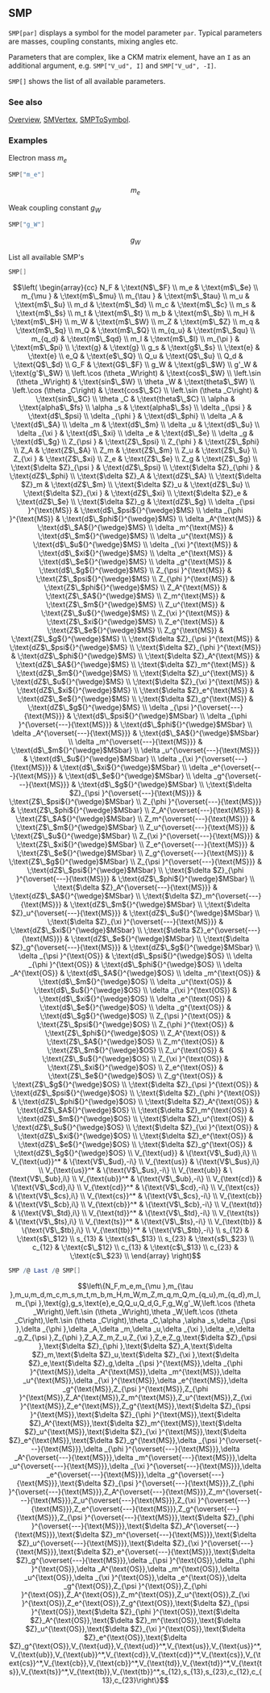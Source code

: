 ## SMP

`SMP[par]` displays a symbol for the model parameter `par`. Typical parameters are masses, coupling constants, mixing angles etc.

Parameters that are complex, like a CKM matrix element, have an `I` as an additional argument, e.g. `SMP["V_ud", I]` and  `SMP["V_ud", -I]`.

`SMP[]` shows the list of all available parameters.

### See also

[Overview](Extra/FeynCalc.md), [SMVertex](SMVertex.md), [SMPToSymbol](SMPToSymbol.md).

### Examples

Electron mass $m_e$

```mathematica
SMP["m_e"]
```

$$m_e$$

Weak coupling constant $g_W$

```mathematica
SMP["g_W"]
```

$$g_W$$

List all available SMP's

```mathematica
SMP[]
```

$$\left(
\begin{array}{cc}
 N_F & \;\text{N$\_$F} \\
 m_e & \;\text{m$\_$e} \\
 m_{\mu } & \;\text{m$\_$mu} \\
 m_{\tau } & \;\text{m$\_$tau} \\
 m_u & \;\text{m$\_$u} \\
 m_d & \;\text{m$\_$d} \\
 m_c & \;\text{m$\_$c} \\
 m_s & \;\text{m$\_$s} \\
 m_t & \;\text{m$\_$t} \\
 m_b & \;\text{m$\_$b} \\
 m_H & \;\text{m$\_$H} \\
 m_W & \;\text{m$\_$W} \\
 m_Z & \;\text{m$\_$Z} \\
 m_q & \;\text{m$\_$q} \\
 m_Q & \;\text{m$\_$Q} \\
 m_{q_u} & \;\text{m$\_$qu} \\
 m_{q_d} & \;\text{m$\_$qd} \\
 m_l & \;\text{m$\_$l} \\
 m_{\pi } & \;\text{m$\_$pi} \\
 \;\text{g} & \;\text{g} \\
 g_s & \;\text{g$\_$s} \\
 \;\text{e} & \;\text{e} \\
 e_Q & \;\text{e$\_$Q} \\
 Q_u & \;\text{Q$\_$u} \\
 Q_d & \;\text{Q$\_$d} \\
 G_F & \;\text{G$\_$F} \\
 g_W & \;\text{g$\_$W} \\
 g'_W & \;\text{g'$\_$W} \\
 \left.\cos (\theta _W\right) & \;\text{cos$\_$W} \\
 \left.\sin (\theta _W\right) & \;\text{sin$\_$W} \\
 \theta _W & \;\text{theta$\_$W} \\
 \left.\cos (\theta _C\right) & \;\text{cos$\_$C} \\
 \left.\sin (\theta _C\right) & \;\text{sin$\_$C} \\
 \theta _C & \;\text{theta$\_$C} \\
 \alpha  & \;\text{alpha$\_$fs} \\
 \alpha _s & \;\text{alpha$\_$s} \\
 \delta _{\psi } & \;\text{d$\_$psi} \\
 \delta _{\phi } & \;\text{d$\_$phi} \\
 \delta _A & \;\text{d$\_$A} \\
 \delta _m & \;\text{d$\_$m} \\
 \delta _u & \;\text{d$\_$u} \\
 \delta _{\xi } & \;\text{d$\_$xi} \\
 \delta _e & \;\text{d$\_$e} \\
 \delta _g & \;\text{d$\_$g} \\
 Z_{\psi } & \;\text{Z$\_$psi} \\
 Z_{\phi } & \;\text{Z$\_$phi} \\
 Z_A & \;\text{Z$\_$A} \\
 Z_m & \;\text{Z$\_$m} \\
 Z_u & \;\text{Z$\_$u} \\
 Z_{\xi } & \;\text{Z$\_$xi} \\
 Z_e & \;\text{Z$\_$e} \\
 Z_g & \;\text{Z$\_$g} \\
 \;\text{$\delta $Z}_{\psi } & \;\text{dZ$\_$psi} \\
 \;\text{$\delta $Z}_{\phi } & \;\text{dZ$\_$phi} \\
 \;\text{$\delta $Z}_A & \;\text{dZ$\_$A} \\
 \;\text{$\delta $Z}_m & \;\text{dZ$\_$m} \\
 \;\text{$\delta $Z}_u & \;\text{dZ$\_$u} \\
 \;\text{$\delta $Z}_{\xi } & \;\text{dZ$\_$xi} \\
 \;\text{$\delta $Z}_e & \;\text{dZ$\_$e} \\
 \;\text{$\delta $Z}_g & \;\text{dZ$\_$g} \\
 \delta _{\psi }^{\text{MS}} & \;\text{d$\_$psi${}^{\wedge}$MS} \\
 \delta _{\phi }^{\text{MS}} & \;\text{d$\_$phi${}^{\wedge}$MS} \\
 \delta _A^{\text{MS}} & \;\text{d$\_$A${}^{\wedge}$MS} \\
 \delta _m^{\text{MS}} & \;\text{d$\_$m${}^{\wedge}$MS} \\
 \delta _u^{\text{MS}} & \;\text{d$\_$u${}^{\wedge}$MS} \\
 \delta _{\xi }^{\text{MS}} & \;\text{d$\_$xi${}^{\wedge}$MS} \\
 \delta _e^{\text{MS}} & \;\text{d$\_$e${}^{\wedge}$MS} \\
 \delta _g^{\text{MS}} & \;\text{d$\_$g${}^{\wedge}$MS} \\
 Z_{\psi }^{\text{MS}} & \;\text{Z$\_$psi${}^{\wedge}$MS} \\
 Z_{\phi }^{\text{MS}} & \;\text{Z$\_$phi${}^{\wedge}$MS} \\
 Z_A^{\text{MS}} & \;\text{Z$\_$A${}^{\wedge}$MS} \\
 Z_m^{\text{MS}} & \;\text{Z$\_$m${}^{\wedge}$MS} \\
 Z_u^{\text{MS}} & \;\text{Z$\_$u${}^{\wedge}$MS} \\
 Z_{\xi }^{\text{MS}} & \;\text{Z$\_$xi${}^{\wedge}$MS} \\
 Z_e^{\text{MS}} & \;\text{Z$\_$e${}^{\wedge}$MS} \\
 Z_g^{\text{MS}} & \;\text{Z$\_$g${}^{\wedge}$MS} \\
 \;\text{$\delta $Z}_{\psi }^{\text{MS}} & \;\text{dZ$\_$psi${}^{\wedge}$MS} \\
 \;\text{$\delta $Z}_{\phi }^{\text{MS}} & \;\text{dZ$\_$phi${}^{\wedge}$MS} \\
 \;\text{$\delta $Z}_A^{\text{MS}} & \;\text{dZ$\_$A${}^{\wedge}$MS} \\
 \;\text{$\delta $Z}_m^{\text{MS}} & \;\text{dZ$\_$m${}^{\wedge}$MS} \\
 \;\text{$\delta $Z}_u^{\text{MS}} & \;\text{dZ$\_$u${}^{\wedge}$MS} \\
 \;\text{$\delta $Z}_{\xi }^{\text{MS}} & \;\text{dZ$\_$xi${}^{\wedge}$MS} \\
 \;\text{$\delta $Z}_e^{\text{MS}} & \;\text{dZ$\_$e${}^{\wedge}$MS} \\
 \;\text{$\delta $Z}_g^{\text{MS}} & \;\text{dZ$\_$g${}^{\wedge}$MS} \\
 \delta _{\psi }^{\overset{---}{\text{MS}}} & \;\text{d$\_$psi${}^{\wedge}$MSbar} \\
 \delta _{\phi }^{\overset{---}{\text{MS}}} & \;\text{d$\_$phi${}^{\wedge}$MSbar} \\
 \delta _A^{\overset{---}{\text{MS}}} & \;\text{d$\_$A${}^{\wedge}$MSbar} \\
 \delta _m^{\overset{---}{\text{MS}}} & \;\text{d$\_$m${}^{\wedge}$MSbar} \\
 \delta _u^{\overset{---}{\text{MS}}} & \;\text{d$\_$u${}^{\wedge}$MSbar} \\
 \delta _{\xi }^{\overset{---}{\text{MS}}} & \;\text{d$\_$xi${}^{\wedge}$MSbar} \\
 \delta _e^{\overset{---}{\text{MS}}} & \;\text{d$\_$e${}^{\wedge}$MSbar} \\
 \delta _g^{\overset{---}{\text{MS}}} & \;\text{d$\_$g${}^{\wedge}$MSbar} \\
 \;\text{$\delta $Z}_{\psi }^{\overset{---}{\text{MS}}} & \;\text{Z$\_$psi${}^{\wedge}$MSbar} \\
 Z_{\phi }^{\overset{---}{\text{MS}}} & \;\text{Z$\_$phi${}^{\wedge}$MSbar} \\
 Z_A^{\overset{---}{\text{MS}}} & \;\text{Z$\_$A${}^{\wedge}$MSbar} \\
 Z_m^{\overset{---}{\text{MS}}} & \;\text{Z$\_$m${}^{\wedge}$MSbar} \\
 Z_u^{\overset{---}{\text{MS}}} & \;\text{Z$\_$u${}^{\wedge}$MSbar} \\
 Z_{\xi }^{\overset{---}{\text{MS}}} & \;\text{Z$\_$xi${}^{\wedge}$MSbar} \\
 Z_e^{\overset{---}{\text{MS}}} & \;\text{Z$\_$e${}^{\wedge}$MSbar} \\
 Z_g^{\overset{---}{\text{MS}}} & \;\text{Z$\_$g${}^{\wedge}$MSbar} \\
 Z_{\psi }^{\overset{---}{\text{MS}}} & \;\text{dZ$\_$psi${}^{\wedge}$MSbar} \\
 \;\text{$\delta $Z}_{\phi }^{\overset{---}{\text{MS}}} & \;\text{dZ$\_$phi${}^{\wedge}$MSbar} \\
 \;\text{$\delta $Z}_A^{\overset{---}{\text{MS}}} & \;\text{dZ$\_$A${}^{\wedge}$MSbar} \\
 \;\text{$\delta $Z}_m^{\overset{---}{\text{MS}}} & \;\text{dZ$\_$m${}^{\wedge}$MSbar} \\
 \;\text{$\delta $Z}_u^{\overset{---}{\text{MS}}} & \;\text{dZ$\_$u${}^{\wedge}$MSbar} \\
 \;\text{$\delta $Z}_{\xi }^{\overset{---}{\text{MS}}} & \;\text{dZ$\_$xi${}^{\wedge}$MSbar} \\
 \;\text{$\delta $Z}_e^{\overset{---}{\text{MS}}} & \;\text{dZ$\_$e${}^{\wedge}$MSbar} \\
 \;\text{$\delta $Z}_g^{\overset{---}{\text{MS}}} & \;\text{dZ$\_$g${}^{\wedge}$MSbar} \\
 \delta _{\psi }^{\text{OS}} & \;\text{d$\_$psi${}^{\wedge}$OS} \\
 \delta _{\phi }^{\text{OS}} & \;\text{d$\_$phi${}^{\wedge}$OS} \\
 \delta _A^{\text{OS}} & \;\text{d$\_$A${}^{\wedge}$OS} \\
 \delta _m^{\text{OS}} & \;\text{d$\_$m${}^{\wedge}$OS} \\
 \delta _u^{\text{OS}} & \;\text{d$\_$u${}^{\wedge}$OS} \\
 \delta _{\xi }^{\text{OS}} & \;\text{d$\_$xi${}^{\wedge}$OS} \\
 \delta _e^{\text{OS}} & \;\text{d$\_$e${}^{\wedge}$OS} \\
 \delta _g^{\text{OS}} & \;\text{d$\_$g${}^{\wedge}$OS} \\
 Z_{\psi }^{\text{OS}} & \;\text{Z$\_$psi${}^{\wedge}$OS} \\
 Z_{\phi }^{\text{OS}} & \;\text{Z$\_$phi${}^{\wedge}$OS} \\
 Z_A^{\text{OS}} & \;\text{Z$\_$A${}^{\wedge}$OS} \\
 Z_m^{\text{OS}} & \;\text{Z$\_$m${}^{\wedge}$OS} \\
 Z_u^{\text{OS}} & \;\text{Z$\_$u${}^{\wedge}$OS} \\
 Z_{\xi }^{\text{OS}} & \;\text{Z$\_$xi${}^{\wedge}$OS} \\
 Z_e^{\text{OS}} & \;\text{Z$\_$e${}^{\wedge}$OS} \\
 Z_g^{\text{OS}} & \;\text{Z$\_$g${}^{\wedge}$OS} \\
 \;\text{$\delta $Z}_{\psi }^{\text{OS}} & \;\text{dZ$\_$psi${}^{\wedge}$OS} \\
 \;\text{$\delta $Z}_{\phi }^{\text{OS}} & \;\text{dZ$\_$phi${}^{\wedge}$OS} \\
 \;\text{$\delta $Z}_A^{\text{OS}} & \;\text{dZ$\_$A${}^{\wedge}$OS} \\
 \;\text{$\delta $Z}_m^{\text{OS}} & \;\text{dZ$\_$m${}^{\wedge}$OS} \\
 \;\text{$\delta $Z}_u^{\text{OS}} & \;\text{dZ$\_$u${}^{\wedge}$OS} \\
 \;\text{$\delta $Z}_{\xi }^{\text{OS}} & \;\text{dZ$\_$xi${}^{\wedge}$OS} \\
 \;\text{$\delta $Z}_e^{\text{OS}} & \;\text{dZ$\_$e${}^{\wedge}$OS} \\
 \;\text{$\delta $Z}_g^{\text{OS}} & \;\text{dZ$\_$g${}^{\wedge}$OS} \\
 V_{\text{ud}} & \{\text{V$\_$ud},i\} \\
 V_{\text{ud}}^* & \{\text{V$\_$ud},-i\} \\
 V_{\text{us}} & \{\text{V$\_$us},i\} \\
 V_{\text{us}}^* & \{\text{V$\_$us},-i\} \\
 V_{\text{ub}} & \{\text{V$\_$ub},i\} \\
 V_{\text{ub}}^* & \{\text{V$\_$ub},-i\} \\
 V_{\text{cd}} & \{\text{V$\_$cd},i\} \\
 V_{\text{cd}}^* & \{\text{V$\_$cd},-i\} \\
 V_{\text{cs}} & \{\text{V$\_$cs},i\} \\
 V_{\text{cs}}^* & \{\text{V$\_$cs},-i\} \\
 V_{\text{cb}} & \{\text{V$\_$cb},i\} \\
 V_{\text{cb}}^* & \{\text{V$\_$cb},-i\} \\
 V_{\text{td}} & \{\text{V$\_$td},i\} \\
 V_{\text{td}}^* & \{\text{V$\_$td},-i\} \\
 V_{\text{ts}} & \{\text{V$\_$ts},i\} \\
 V_{\text{ts}}^* & \{\text{V$\_$ts},-i\} \\
 V_{\text{tb}} & \{\text{V$\_$tb},i\} \\
 V_{\text{tb}}^* & \{\text{V$\_$tb},-i\} \\
 s_{12} & \;\text{s$\_$12} \\
 s_{13} & \;\text{s$\_$13} \\
 s_{23} & \;\text{s$\_$23} \\
 c_{12} & \;\text{c$\_$12} \\
 c_{13} & \;\text{c$\_$13} \\
 c_{23} & \;\text{c$\_$23} \\
\end{array}
\right)$$

```mathematica
SMP /@ Last /@ SMP[]
```

$$\left\{N_F,m_e,m_{\mu },m_{\tau },m_u,m_d,m_c,m_s,m_t,m_b,m_H,m_W,m_Z,m_q,m_Q,m_{q_u},m_{q_d},m_l,m_{\pi },\text{g},g_s,\text{e},e_Q,Q_u,Q_d,G_F,g_W,g'_W,\left.\cos (\theta _W\right),\left.\sin (\theta _W\right),\theta _W,\left.\cos (\theta _C\right),\left.\sin (\theta _C\right),\theta _C,\alpha ,\alpha _s,\delta _{\psi },\delta _{\phi },\delta _A,\delta _m,\delta _u,\delta _{\xi },\delta _e,\delta _g,Z_{\psi },Z_{\phi },Z_A,Z_m,Z_u,Z_{\xi },Z_e,Z_g,\text{$\delta $Z}_{\psi },\text{$\delta $Z}_{\phi },\text{$\delta $Z}_A,\text{$\delta $Z}_m,\text{$\delta $Z}_u,\text{$\delta $Z}_{\xi },\text{$\delta $Z}_e,\text{$\delta $Z}_g,\delta _{\psi }^{\text{MS}},\delta _{\phi }^{\text{MS}},\delta _A^{\text{MS}},\delta _m^{\text{MS}},\delta _u^{\text{MS}},\delta _{\xi }^{\text{MS}},\delta _e^{\text{MS}},\delta _g^{\text{MS}},Z_{\psi }^{\text{MS}},Z_{\phi }^{\text{MS}},Z_A^{\text{MS}},Z_m^{\text{MS}},Z_u^{\text{MS}},Z_{\xi }^{\text{MS}},Z_e^{\text{MS}},Z_g^{\text{MS}},\text{$\delta $Z}_{\psi }^{\text{MS}},\text{$\delta $Z}_{\phi }^{\text{MS}},\text{$\delta $Z}_A^{\text{MS}},\text{$\delta $Z}_m^{\text{MS}},\text{$\delta $Z}_u^{\text{MS}},\text{$\delta $Z}_{\xi }^{\text{MS}},\text{$\delta $Z}_e^{\text{MS}},\text{$\delta $Z}_g^{\text{MS}},\delta _{\psi }^{\overset{---}{\text{MS}}},\delta _{\phi }^{\overset{---}{\text{MS}}},\delta _A^{\overset{---}{\text{MS}}},\delta _m^{\overset{---}{\text{MS}}},\delta _u^{\overset{---}{\text{MS}}},\delta _{\xi }^{\overset{---}{\text{MS}}},\delta _e^{\overset{---}{\text{MS}}},\delta _g^{\overset{---}{\text{MS}}},\text{$\delta $Z}_{\psi }^{\overset{---}{\text{MS}}},Z_{\phi }^{\overset{---}{\text{MS}}},Z_A^{\overset{---}{\text{MS}}},Z_m^{\overset{---}{\text{MS}}},Z_u^{\overset{---}{\text{MS}}},Z_{\xi }^{\overset{---}{\text{MS}}},Z_e^{\overset{---}{\text{MS}}},Z_g^{\overset{---}{\text{MS}}},Z_{\psi }^{\overset{---}{\text{MS}}},\text{$\delta $Z}_{\phi }^{\overset{---}{\text{MS}}},\text{$\delta $Z}_A^{\overset{---}{\text{MS}}},\text{$\delta $Z}_m^{\overset{---}{\text{MS}}},\text{$\delta $Z}_u^{\overset{---}{\text{MS}}},\text{$\delta $Z}_{\xi }^{\overset{---}{\text{MS}}},\text{$\delta $Z}_e^{\overset{---}{\text{MS}}},\text{$\delta $Z}_g^{\overset{---}{\text{MS}}},\delta _{\psi }^{\text{OS}},\delta _{\phi }^{\text{OS}},\delta _A^{\text{OS}},\delta _m^{\text{OS}},\delta _u^{\text{OS}},\delta _{\xi }^{\text{OS}},\delta _e^{\text{OS}},\delta _g^{\text{OS}},Z_{\psi }^{\text{OS}},Z_{\phi }^{\text{OS}},Z_A^{\text{OS}},Z_m^{\text{OS}},Z_u^{\text{OS}},Z_{\xi }^{\text{OS}},Z_e^{\text{OS}},Z_g^{\text{OS}},\text{$\delta $Z}_{\psi }^{\text{OS}},\text{$\delta $Z}_{\phi }^{\text{OS}},\text{$\delta $Z}_A^{\text{OS}},\text{$\delta $Z}_m^{\text{OS}},\text{$\delta $Z}_u^{\text{OS}},\text{$\delta $Z}_{\xi }^{\text{OS}},\text{$\delta $Z}_e^{\text{OS}},\text{$\delta $Z}_g^{\text{OS}},V_{\text{ud}},V_{\text{ud}}^*,V_{\text{us}},V_{\text{us}}^*,V_{\text{ub}},V_{\text{ub}}^*,V_{\text{cd}},V_{\text{cd}}^*,V_{\text{cs}},V_{\text{cs}}^*,V_{\text{cb}},V_{\text{cb}}^*,V_{\text{td}},V_{\text{td}}^*,V_{\text{ts}},V_{\text{ts}}^*,V_{\text{tb}},V_{\text{tb}}^*,s_{12},s_{13},s_{23},c_{12},c_{13},c_{23}\right\}$$